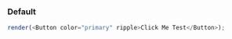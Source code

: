 ### Default

<!--start-code-->

```js
render(<Button color="primary" ripple>Click Me Test</Button>);
```

<!--end-code-->
